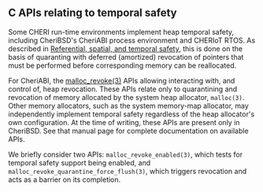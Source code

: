 ## C APIs relating to temporal safety

Some CHERI run-time environments implement heap temporal safety, including
CheriBSD's CheriABI process environment and CHERIoT RTOS.
As described in [Referential, spatial, and temporal
safety](../cheri-ccpp/referential-spatial-temporal-safety.md), this is done on
the basis of quaranting with deferred (amortized) revocation of pointers that
must be performed before corresponding memory can be reallocated.

For CheriABI, the
[malloc_revoke(3)](https://man.cheribsd.org/cgi-bin/man.cgi/malloc_revoke)
APIs allowing interacting with, and control of, heap revocation.
These APIs relate only to quarantining and revocation of memory
allocated by the system heap allocator, `malloc(3)`.
Other memory allocators, such as the system memory-map allocator, may
independently implement temporal safety regardless of the heap allocator's
own configuration.
At the time of writing, these APIs are present only in CheriBSD.
See that manual page for complete documentation on available APIs.

We briefly consider two APIs: `malloc_revoke_enabled(3)`, which tests for
temporal safety support being enabled, and
`malloc_revoke_quarantine_force_flush(3)`, which triggers revocation and acts
as a barrier on its completion.
